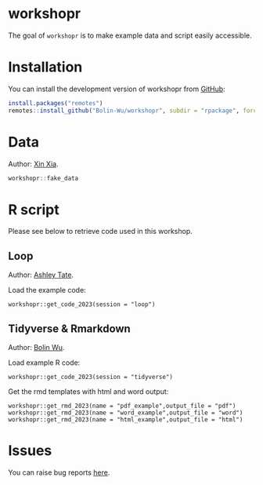 
<!-- README.md is generated from README.Rmd. Please edit that file -->

# workshopr

<!-- badges: start -->
<!-- badges: end -->

The goal of `workshopr` is to make example data and script easily
accessible.

# Installation

You can install the development version of workshopr from
[GitHub](https://github.com/Bolin-Wu/workshopr):

``` r
install.packages("remotes")
remotes::install_github("Bolin-Wu/workshopr", subdir = "rpackage", force = TRUE)
```

# Data

Author: [Xin Xia](https://ki-su-arc.se/staff/xin-xia/).

``` r
workshopr::fake_data 
```

# R script

Please see below to retrieve code used in this workshop.

## Loop

Author: [Ashley Tate](https://staff.ki.se/people/ashley-tate).

Load the example code:

    workshopr::get_code_2023(session = "loop")

## Tidyverse & Rmarkdown

Author: [Bolin Wu](https://staff.ki.se/people/bolin-wu).

Load example R code:

    workshopr::get_code_2023(session = "tidyverse")

Get the rmd templates with html and word output:

    workshopr::get_rmd_2023(name = "pdf_example",output_file = "pdf")
    workshopr::get_rmd_2023(name = "word_example",output_file = "word")
    workshopr::get_rmd_2023(name = "html_example",output_file = "html")

# Issues

You can raise bug reports
[here](https://github.com/Bolin-Wu/workshopr/issues).

